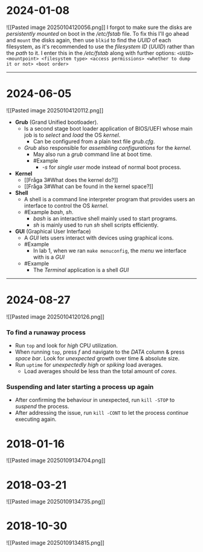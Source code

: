 # 2024-01-08
![[Pasted image 20250104120056.png]]
I forgot to make sure the disks are *persistently* *mounted* on boot in the */etc/fstab* file. To fix this I'll go ahead and ``mount`` the disks again, then use ``blkid`` to find the *UUID* of each filesystem, as it's recommended to use the *filesystem ID* (*UUID*) rather than the *path* to it. I enter this in the */etc/fstab* along with further options: ``<UUID> <mountpoint> <filesystem type> <access permissions> <whether to dump it or not> <boot order>`` 

---
# 2024-06-05
![[Pasted image 20250104120112.png]]
* **Grub** (Grand Unified bootloader).
	* Is a second stage boot loader application of BIOS/UEFI whose main job is to *select* and *load* the OS *kernel*.
		* Can be configured from a plain text file *grub.cfg*.
	* *Grub* also responsible for *assembling* *configurations* for the *kernel*.
		* May also run a *grub* command line at boot time.
		* #Example 
			* *-s* for *single user* mode instead of normal boot process.
* **Kernel** 
	* [[Fråga 3#What does the kernel do?]]
	* [[Fråga 3#What can be found in the kernel space?]]
* **Shell**
	* A shell is a command line interpreter program that provides users an interface to control the OS *kernel*.
	* #Example *bash*, *sh*. 
		* *bash* is an interactive shell mainly used to start programs.
		* *sh* is mainly used to run *sh* shell scripts efficiently.
* **GUI** (Graphical User Interface)
	* A *GUI* lets users interact with devices using graphical icons.
	* #Example 
		* In lab 1, when we ran ``make menuconfig``, the *menu* we interface with is a *GUI*
	* #Example 
		* The *Terminal* application is a shell *GUI*

---
# 2024-08-27
![[Pasted image 20250104120126.png]]
### To find a runaway process
* Run ``top`` and look for *high* CPU utilization.
* When running ``top``, press *f* and navigate to the *DATA* column & press *space bar*. Look for *unexpected* growth over time & absolute size.
* Run ``uptime`` for *unexpectedly* *high* or *spiking* load averages.
	* Load averages should be less than the total amount of *cores*.
### Suspending and later starting a process up again
* After confirming the behaviour in unexpected, run ``kill -STOP`` to *suspend* the process. 
* After addressing the issue, run ``kill -CONT`` to let the process *continue* executing again.




# 2018-01-16
![[Pasted image 20250109134704.png]]

# 2018-03-21
![[Pasted image 20250109134735.png]]

# 2018-10-30
![[Pasted image 20250109134815.png]]
